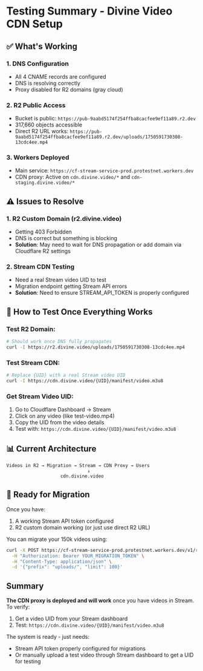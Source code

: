 # Testing Summary - Divine Video CDN Setup

## ✅ What's Working

### 1. DNS Configuration
- All 4 CNAME records are configured
- DNS is resolving correctly
- Proxy disabled for R2 domains (gray cloud)

### 2. R2 Public Access
- Bucket is public: `https://pub-9aabd5174f254ffba8cacfee9ef11a89.r2.dev`
- 317,660 objects accessible
- Direct R2 URL works: `https://pub-9aabd5174f254ffba8cacfee9ef11a89.r2.dev/uploads/1750591730308-13cdc4ee.mp4`

### 3. Workers Deployed
- Main service: `https://cf-stream-service-prod.protestnet.workers.dev`
- CDN proxy: Active on `cdn.divine.video/*` and `cdn-staging.divine.video/*`

## ⚠️ Issues to Resolve

### 1. R2 Custom Domain (r2.divine.video)
- Getting 403 Forbidden
- DNS is correct but something is blocking
- **Solution**: May need to wait for DNS propagation or add domain via Cloudflare R2 settings

### 2. Stream CDN Testing
- Need a real Stream video UID to test
- Migration endpoint getting Stream API errors
- **Solution**: Need to ensure STREAM_API_TOKEN is properly configured

## 🧪 How to Test Once Everything Works

### Test R2 Domain:
```bash
# Should work once DNS fully propagates
curl -I https://r2.divine.video/uploads/1750591730308-13cdc4ee.mp4
```

### Test Stream CDN:
```bash
# Replace {UID} with a real Stream video UID
curl -I https://cdn.divine.video/{UID}/manifest/video.m3u8
```

### Get Stream Video UID:
1. Go to Cloudflare Dashboard → Stream
2. Click on any video (like test-video.mp4)
3. Copy the UID from the video details
4. Test with: `https://cdn.divine.video/{UID}/manifest/video.m3u8`

## 📊 Current Architecture

```
Videos in R2 → Migration → Stream → CDN Proxy → Users
                              ↓
                    cdn.divine.video
```

## 🚀 Ready for Migration

Once you have:
1. A working Stream API token configured
2. R2 custom domain working (or just use direct R2 URL)

You can migrate your 150k videos using:
```bash
curl -X POST https://cf-stream-service-prod.protestnet.workers.dev/v1/r2/migrate-batch \
  -H "Authorization: Bearer YOUR_MIGRATION_TOKEN" \
  -H "Content-Type: application/json" \
  -d '{"prefix": "uploads/", "limit": 100}'
```

## Summary

**The CDN proxy is deployed and will work** once you have videos in Stream. To verify:
1. Get a video UID from your Stream dashboard
2. Test: `https://cdn.divine.video/{UID}/manifest/video.m3u8`

The system is ready - just needs:
- Stream API token properly configured for migrations
- Or manually upload a test video through Stream dashboard to get a UID for testing